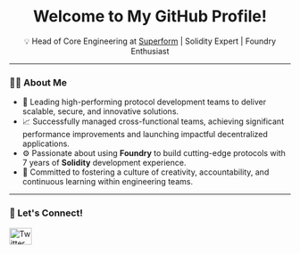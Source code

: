 <h1 align="center">Welcome to My GitHub Profile!</h1>

<p align="center">
💡 Head of Core Engineering at <a href="https://superform.xyz" target="_blank">Superform</a> | Solidity Expert | Foundry Enthusiast
</p>

<hr />

<h3>👨‍💻 About Me</h3>
<ul>
  <li>🚀 Leading high-performing protocol development teams to deliver scalable, secure, and innovative solutions.</li>
  <li>📈 Successfully managed cross-functional teams, achieving significant performance improvements and launching impactful decentralized applications.</li>
  <li>⚙️ Passionate about using <strong>Foundry</strong> to build cutting-edge protocols with 7 years of <strong>Solidity</strong> development experience.</li>
  <li>🌟 Committed to fostering a culture of creativity, accountability, and continuous learning within engineering teams.</li>
</ul>

<hr />

<h3>🔗 Let's Connect!</h3>
<p align="left">
  <a href="https://twitter.com/0xtimepunk" target="_blank">
    <img align="center" src="https://raw.githubusercontent.com/rahuldkjain/github-profile-readme-generator/master/src/images/icons/Social/twitter.svg" alt="Twitter - 0xtimepunk" height="30" width="40" />
  </a>
</p>
